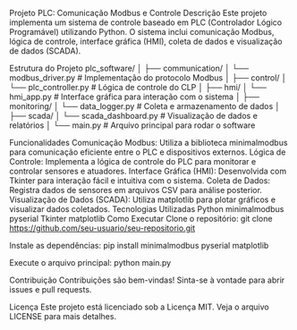 Projeto PLC: Comunicação Modbus e Controle
Descrição
Este projeto implementa um sistema de controle baseado em PLC (Controlador Lógico Programável) utilizando Python. O sistema inclui comunicação Modbus, lógica de controle, interface gráfica (HMI), coleta de dados e visualização de dados (SCADA).

Estrutura do Projeto
plc_software/
│
├── communication/
│   └── modbus_driver.py  # Implementação do protocolo Modbus
│
├── control/
│   └── plc_controller.py  # Lógica de controle do CLP
│
├── hmi/
│   └── hmi_app.py  # Interface gráfica para interação com o sistema
│
├── monitoring/
│   └── data_logger.py  # Coleta e armazenamento de dados
│
├── scada/
│   └── scada_dashboard.py  # Visualização de dados e relatórios
│
└── main.py  # Arquivo principal para rodar o software

Funcionalidades
Comunicação Modbus: Utiliza a biblioteca minimalmodbus para comunicação eficiente entre o PLC e dispositivos externos.
Lógica de Controle: Implementa a lógica de controle do PLC para monitorar e controlar sensores e atuadores.
Interface Gráfica (HMI): Desenvolvida com Tkinter para interação fácil e intuitiva com o sistema.
Coleta de Dados: Registra dados de sensores em arquivos CSV para análise posterior.
Visualização de Dados (SCADA): Utiliza matplotlib para plotar gráficos e visualizar dados coletados.
Tecnologias Utilizadas
Python
minimalmodbus
pyserial
Tkinter
matplotlib
Como Executar
Clone o repositório:
git clone https://github.com/seu-usuario/seu-repositorio.git

Instale as dependências:
pip install minimalmodbus pyserial matplotlib

Execute o arquivo principal:
python main.py

Contribuição
Contribuições são bem-vindas! Sinta-se à vontade para abrir issues e pull requests.

Licença
Este projeto está licenciado sob a Licença MIT. Veja o arquivo LICENSE para mais detalhes.
